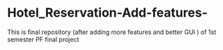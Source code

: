 # Hotel_Reservation-Add-features-
This is final repository (after adding more features and better GUI ) of 1st semester PF final project 
